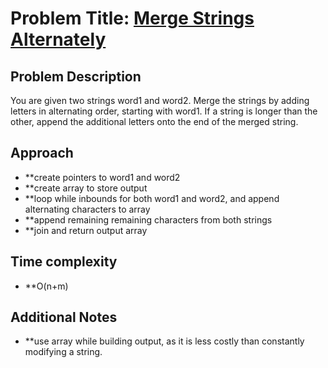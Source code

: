 # Problem Title: [Merge Strings Alternately](https://leetcode.com/problems/merge-strings-alternately/description/)

## Problem Description

You are given two strings word1 and word2. Merge the strings by adding letters in alternating order, starting with word1. If a string is longer than the other, append the additional letters onto the end of the merged string.

## Approach

- \*\*create pointers to word1 and word2
- \*\*create array to store output
- \*\*loop while inbounds for both word1 and word2, and append alternating characters to array
- \*\*append remaining remaining characters from both strings
- \*\*join and return output array

## Time complexity

- \*\*O(n+m)

## Additional Notes

- \*\*use array while building output, as it is less costly than constantly modifying a string.
